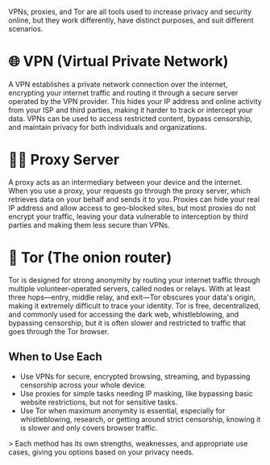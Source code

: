 VPNs, proxies, and Tor are all tools used to increase privacy and security online, but they work differently, have distinct purposes, and suit different scenarios.

# 🌐 VPN (Virtual Private Network)
A VPN establishes a private network connection over the internet, encrypting your internet traffic and routing it through a secure server operated by the VPN provider. This hides your IP address and online activity from your ISP and third parties, making it harder to track or intercept your data. VPNs can be used to access restricted content, bypass censorship, and maintain privacy for both individuals and organizations.​

# ⛓️‍💥 Proxy Server
A proxy acts as an intermediary between your device and the internet. When you use a proxy, your requests go through the proxy server, which retrieves data on your behalf and sends it to you. Proxies can hide your real IP address and allow access to geo-blocked sites, but most proxies do not encrypt your traffic, leaving your data vulnerable to interception by third parties and making them less secure than VPNs.​

# 🧅 Tor (The onion router)
Tor is designed for strong anonymity by routing your internet traffic through multiple volunteer-operated servers, called nodes or relays. With at least three hops—entry, middle relay, and exit—Tor obscures your data's origin, making it extremely difficult to trace your identity. Tor is free, decentralized, and commonly used for accessing the dark web, whistleblowing, and bypassing censorship, but it is often slower and restricted to traffic that goes through the Tor browser.​

<h2>When to Use Each</h2>
<ul>
  <li>Use VPNs for secure, encrypted browsing, streaming, and bypassing censorship across your whole device.</li>
  <li>Use proxies for simple tasks needing IP masking, like bypassing basic website restrictions, but not for sensitive tasks.</li>
  <li>Use Tor when maximum anonymity is essential, especially for whistleblowing, research, or getting around strict censorship, knowing it is slower and only covers browser traffic.​</li>
</ul>
> Each method has its own strengths, weaknesses, and appropriate use cases, giving you options based on your privacy needs.

